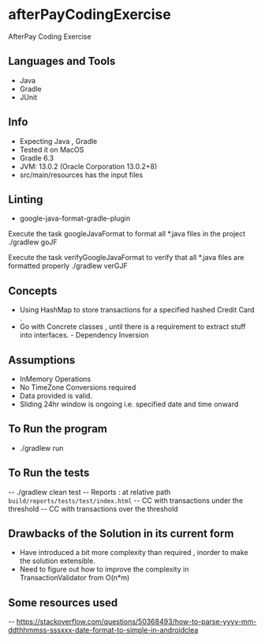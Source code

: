 # afterPayCodingExercise
AfterPay Coding Exercise

## Languages and Tools
- Java
- Gradle
- JUnit

## Info
- Expecting Java , Gradle
- Tested it on MacOS
- Gradle 6.3
- JVM: 13.0.2 (Oracle Corporation 13.0.2+8)
- src/main/resources has the input files

## Linting
- google-java-format-gradle-plugin

Execute the task googleJavaFormat to format all *.java files in the project
 ./gradlew goJF

Execute the task verifyGoogleJavaFormat to verify that all *.java files are formatted properly
 ./gradlew verGJF

## Concepts
- Using HashMap to store transactions for a specified hashed Credit Card .
- Go with Concrete classes , until there is a requirement to extract stuff into interfaces.
      - Dependency Inversion

## Assumptions
- InMemory Operations
- No TimeZone Conversions required 
- Data provided is valid.
- Sliding 24hr window is ongoing i.e. specified date and time onward
    
## To Run the program
- ./gradlew run

## To Run the tests
 -- ./gradlew clean test
 -- Reports : at relative path ` build/reports/tests/test/index.html ` 
 -- CC with transactions under the threshold
 -- CC with transactions over the threshold

## Drawbacks of the Solution in its current form
 - Have introduced a bit more complexity than required , inorder to make the solution extensible.
 - Need to figure out how to improve the complexity in TransactionValidator from O(n*m)

## Some resources used 
-- https://stackoverflow.com/questions/50368493/how-to-parse-yyyy-mm-ddthhmmss-sssxxx-date-format-to-simple-in-androidclea